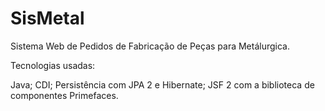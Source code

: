 # SisMetal
Sistema Web de Pedidos de Fabricação  de Peças para Metálurgica.

Tecnologias usadas:

Java;
CDI;
Persistência com JPA 2 e Hibernate;
JSF 2 com a biblioteca de componentes Primefaces.

